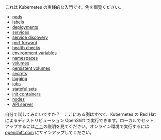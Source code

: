 これは Kubernetes の実践的な入門です。例を御覧ください。

- [pods](/pods/)
- [labels](/labels/)
- [deployments](/deployments/)
- [services](/services/)
- [service discovery](/sd/)
- [port forward](/pf/)
- [health checks](/healthz/)
- [environment variables](/envs/)
- [namespaces](/ns/)
- [volumes](/volumes/)
- [persistent volumes](/pv/)
- [secrets](/secrets/)
- [logging](/logging/)
- [jobs](/jobs/)
- [stateful sets](/statefulset/)
- [init containers](/ic/)
- [nodes](/nodes/)
- [API server](/api/)


自分で試してみたいですか？　ここにある例はすべて、Kubernetes の Red Hat によるディストリビューション OpenShift で実行できます。ローカルでセットアップするには[ここ](/diy/)の説明を見てください。オンライン環境で実行するには [openshift.com](https://openshift.com/) にサインアップしてください。
